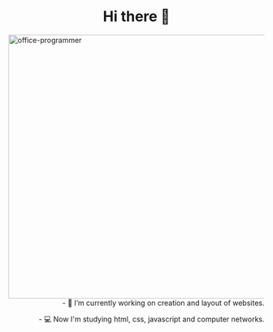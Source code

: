 <h1 align="center">Hi there 👋</h1>

<img align="left" width="520px" src="https://media.tenor.com/h-EStaz3aLEAAAAC/money-computer.gif" alt="office-programmer">

<p align="right">- 🔭 I’m currently working on creation and layout of websites.</p>

<p align="right">- 💻 Now I'm studying html, css, javascript and computer networks.</p>

